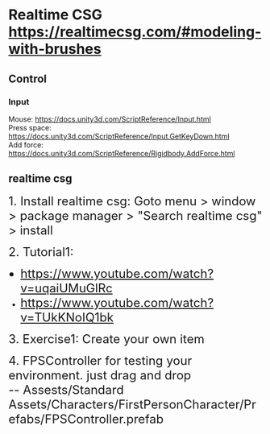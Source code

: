 # Realtime CSG https://realtimecsg.com/#modeling-with-brushes
## Control
### Input
Mouse: https://docs.unity3d.com/ScriptReference/Input.html <br>
Press space: https://docs.unity3d.com/ScriptReference/Input.GetKeyDown.html <br>
Add force: https://docs.unity3d.com/ScriptReference/Rigidbody.AddForce.html

## realtime csg
<font size="5"> 1. Install realtime csg: Goto menu > window > package manager > "Search realtime csg" > install </font>

<font size="5"> 2. Tutorial1: <br>
   - https://www.youtube.com/watch?v=uqaiUMuGlRc <br>
   - https://www.youtube.com/watch?v=TUkKNoIQ1bk <br> </font>

<font size="5"> 3. Exercise1: Create your own item <br> </font>

<font size="5"> 4. FPSController for testing your environment. just drag and drop <br> 
   -- Assests/Standard Assets/Characters/FirstPersonCharacter/Prefabs/FPSController.prefab <br> </font>
